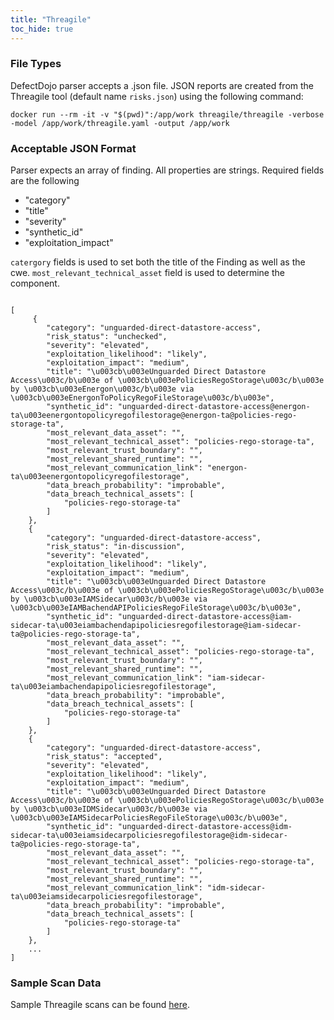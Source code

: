 ```yaml
---
title: "Threagile"
toc_hide: true
---
```


### File Types
DefectDojo parser accepts a .json file.
JSON reports are created from the Threagile tool (default name `risks.json`) using the following command:

```shell
docker run --rm -it -v "$(pwd)":/app/work threagile/threagile -verbose -model /app/work/threagile.yaml -output /app/work
```


### Acceptable JSON Format
Parser expects an array of finding.  All properties are strings. Required fields are the following
- "category"
- "title"
- "severity"
- "synthetic_id"
- "exploitation_impact"

`catergory` fields is used to set both the title of the Finding as well as the cwe.
`most_relevant_technical_asset` field is used to determine the component.
~~~

[
     {
        "category": "unguarded-direct-datastore-access",
        "risk_status": "unchecked",
        "severity": "elevated",
        "exploitation_likelihood": "likely",
        "exploitation_impact": "medium",
        "title": "\u003cb\u003eUnguarded Direct Datastore Access\u003c/b\u003e of \u003cb\u003ePoliciesRegoStorage\u003c/b\u003e by \u003cb\u003eEnergon\u003c/b\u003e via \u003cb\u003eEnergonToPolicyRegoFileStorage\u003c/b\u003e",
        "synthetic_id": "unguarded-direct-datastore-access@energon-ta\u003eenergontopolicyregofilestorage@energon-ta@policies-rego-storage-ta",
        "most_relevant_data_asset": "",
        "most_relevant_technical_asset": "policies-rego-storage-ta",
        "most_relevant_trust_boundary": "",
        "most_relevant_shared_runtime": "",
        "most_relevant_communication_link": "energon-ta\u003eenergontopolicyregofilestorage",
        "data_breach_probability": "improbable",
        "data_breach_technical_assets": [
            "policies-rego-storage-ta"
        ]
    },
    {
        "category": "unguarded-direct-datastore-access",
        "risk_status": "in-discussion",
        "severity": "elevated",
        "exploitation_likelihood": "likely",
        "exploitation_impact": "medium",
        "title": "\u003cb\u003eUnguarded Direct Datastore Access\u003c/b\u003e of \u003cb\u003ePoliciesRegoStorage\u003c/b\u003e by \u003cb\u003eIAMSidecar\u003c/b\u003e via \u003cb\u003eIAMBachendAPIPoliciesRegoFileStorage\u003c/b\u003e",
        "synthetic_id": "unguarded-direct-datastore-access@iam-sidecar-ta\u003eiambachendapipoliciesregofilestorage@iam-sidecar-ta@policies-rego-storage-ta",
        "most_relevant_data_asset": "",
        "most_relevant_technical_asset": "policies-rego-storage-ta",
        "most_relevant_trust_boundary": "",
        "most_relevant_shared_runtime": "",
        "most_relevant_communication_link": "iam-sidecar-ta\u003eiambachendapipoliciesregofilestorage",
        "data_breach_probability": "improbable",
        "data_breach_technical_assets": [
            "policies-rego-storage-ta"
        ]
    },
    {
        "category": "unguarded-direct-datastore-access",
        "risk_status": "accepted",
        "severity": "elevated",
        "exploitation_likelihood": "likely",
        "exploitation_impact": "medium",
        "title": "\u003cb\u003eUnguarded Direct Datastore Access\u003c/b\u003e of \u003cb\u003ePoliciesRegoStorage\u003c/b\u003e by \u003cb\u003eIDMSidecar\u003c/b\u003e via \u003cb\u003eIAMSidecarPoliciesRegoFileStorage\u003c/b\u003e",
        "synthetic_id": "unguarded-direct-datastore-access@idm-sidecar-ta\u003eiamsidecarpoliciesregofilestorage@idm-sidecar-ta@policies-rego-storage-ta",
        "most_relevant_data_asset": "",
        "most_relevant_technical_asset": "policies-rego-storage-ta",
        "most_relevant_trust_boundary": "",
        "most_relevant_shared_runtime": "",
        "most_relevant_communication_link": "idm-sidecar-ta\u003eiamsidecarpoliciesregofilestorage",
        "data_breach_probability": "improbable",
        "data_breach_technical_assets": [
            "policies-rego-storage-ta"
        ]
    },
    ...
]

~~~

### Sample Scan Data
Sample Threagile scans can be found [here](https://github.com/DefectDojo/django-DefectDojo/tree/master/unittests/scans/threagile).
